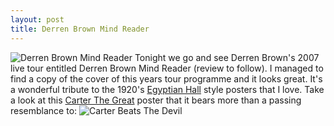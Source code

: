 ```yaml
--- 
layout: post
title: Derren Brown Mind Reader
---
```

![Derren Brown Mind Reader](http://farm2.static.flickr.com/1328/551969286_541d483ae3_m.jpg)
Tonight we go and see Derren Brown's 2007 live tour entitled Derren Brown Mind Reader (review to follow). I managed to find a copy of the cover of this years tour programme and it looks great. It's a wonderful tribute to the 1920's [Egyptian Hall](http://en.wikipedia.org/wiki/Egyptian_Hall) style posters that I love. Take a look at this [Carter The Great](http://en.wikipedia.org/wiki/Charles_Joseph_Carter)  poster that it bears more than a passing resemblance to:
![Carter Beats The Devil](http://www.magicgallery.com/images/cartdevil.jpg)
